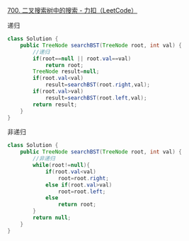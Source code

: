 [700. 二叉搜索树中的搜索 - 力扣（LeetCode）](https://leetcode.cn/problems/search-in-a-binary-search-tree/description/)

递归
```java
class Solution {
    public TreeNode searchBST(TreeNode root, int val) {
        //递归
        if(root==null || root.val==val)
            return root;
        TreeNode result=null;
        if(root.val<val)
            result=searchBST(root.right,val);
        if(root.val>val)
            result=searchBST(root.left,val);
        return result;
    }
}
```

非递归
```java
class Solution {
    public TreeNode searchBST(TreeNode root, int val) {
        //非递归
        while(root!=null){
            if(root.val<val)
                root=root.right;
            else if(root.val>val)
                root=root.left;
            else    
                return root;
        }
        return null;
    }
}
```


